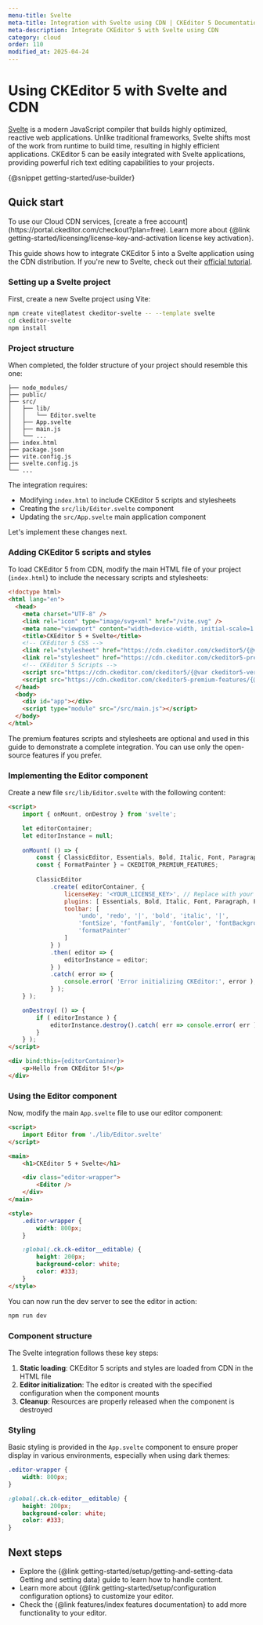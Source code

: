 ```yaml
---
menu-title: Svelte
meta-title: Integration with Svelte using CDN | CKEditor 5 Documentation
meta-description: Integrate CKEditor 5 with Svelte using CDN
category: cloud
order: 110
modified_at: 2025-04-24
---
```


# Using CKEditor&nbsp;5 with Svelte and CDN

[Svelte](https://svelte.dev/) is a modern JavaScript compiler that builds highly optimized, reactive web applications. Unlike traditional frameworks, Svelte shifts most of the work from runtime to build time, resulting in highly efficient applications. CKEditor&nbsp;5 can be easily integrated with Svelte applications, providing powerful rich text editing capabilities to your projects.

{@snippet getting-started/use-builder}

## Quick start

<info-box>
	To use our Cloud CDN services, [create a free account](https://portal.ckeditor.com/checkout?plan=free). Learn more about {@link getting-started/licensing/license-key-and-activation license key activation}.
</info-box>

This guide shows how to integrate CKEditor&nbsp;5 into a Svelte application using the CDN distribution. If you're new to Svelte, check out their [official tutorial](https://svelte.dev/docs/svelte/getting-started).

### Setting up a Svelte project

First, create a new Svelte project using Vite:

```bash
npm create vite@latest ckeditor-svelte -- --template svelte
cd ckeditor-svelte
npm install
```

### Project structure

When completed, the folder structure of your project should resemble this one:

```plain
├── node_modules/
├── public/
├── src/
│   ├── lib/
│   │   └── Editor.svelte
│   ├── App.svelte
│   ├── main.js
│   └── ...
├── index.html
├── package.json
├── vite.config.js
├── svelte.config.js
└── ...
```

The integration requires:
- Modifying `index.html` to include CKEditor&nbsp;5 scripts and stylesheets
- Creating the `src/lib/Editor.svelte` component
- Updating the `src/App.svelte` main application component

Let's implement these changes next.

### Adding CKEditor&nbsp;5 scripts and styles

To load CKEditor&nbsp;5 from CDN, modify the main HTML file of your project (`index.html`) to include the necessary scripts and stylesheets:

```html
<!doctype html>
<html lang="en">
  <head>
    <meta charset="UTF-8" />
    <link rel="icon" type="image/svg+xml" href="/vite.svg" />
    <meta name="viewport" content="width=device-width, initial-scale=1.0" />
    <title>CKEditor 5 + Svelte</title>
    <!-- CKEditor 5 CSS -->
    <link rel="stylesheet" href="https://cdn.ckeditor.com/ckeditor5/{@var ckeditor5-version}/ckeditor5.css" />
    <link rel="stylesheet" href="https://cdn.ckeditor.com/ckeditor5-premium-features/{@var ckeditor5-version}/ckeditor5-premium-features.css" />
    <!-- CKEditor 5 Scripts -->
    <script src="https://cdn.ckeditor.com/ckeditor5/{@var ckeditor5-version}/ckeditor5.umd.js"></script>
    <script src="https://cdn.ckeditor.com/ckeditor5-premium-features/{@var ckeditor5-version}/ckeditor5-premium-features.umd.js"></script>
  </head>
  <body>
    <div id="app"></div>
    <script type="module" src="/src/main.js"></script>
  </body>
</html>
```

<info-box>
	The premium features scripts and stylesheets are optional and used in this guide to demonstrate a complete integration. You can use only the open-source features if you prefer.
</info-box>

### Implementing the Editor component

Create a new file `src/lib/Editor.svelte` with the following content:

```html
<script>
	import { onMount, onDestroy } from 'svelte';

	let editorContainer;
	let editorInstance = null;
	
	onMount( () => {
		const { ClassicEditor, Essentials, Bold, Italic, Font, Paragraph } = CKEDITOR;
		const { FormatPainter } = CKEDITOR_PREMIUM_FEATURES;
		
		ClassicEditor
			.create( editorContainer, {
				licenseKey: '<YOUR_LICENSE_KEY>', // Replace with your license key
				plugins: [ Essentials, Bold, Italic, Font, Paragraph, FormatPainter ],
				toolbar: [
					'undo', 'redo', '|', 'bold', 'italic', '|',
					'fontSize', 'fontFamily', 'fontColor', 'fontBackgroundColor', '|',
					'formatPainter'
				]
			} )
			.then( editor => {
				editorInstance = editor;
			} )
			.catch( error => {
				console.error( 'Error initializing CKEditor:', error );
			} );
	} );

	onDestroy( () => {
		if ( editorInstance ) {
			editorInstance.destroy().catch( err => console.error( err ) );
		}
	} );
</script>

<div bind:this={editorContainer}>
	<p>Hello from CKEditor 5!</p>
</div>
```

### Using the Editor component

Now, modify the main `App.svelte` file to use our editor component:

```html
<script>
	import Editor from './lib/Editor.svelte'
</script>

<main>
	<h1>CKEditor 5 + Svelte</h1>

	<div class="editor-wrapper">
		<Editor />
	</div>
</main>

<style>
	.editor-wrapper {
		width: 800px;
	}

	:global(.ck.ck-editor__editable) {
		height: 200px;
		background-color: white;
		color: #333;
	}
</style>
```

You can now run the dev server to see the editor in action:

```bash
npm run dev
```

### Component structure

The Svelte integration follows these key steps:

1. **Static loading**: CKEditor 5 scripts and styles are loaded from CDN in the HTML file
2. **Editor initialization**: The editor is created with the specified configuration when the component mounts
3. **Cleanup**: Resources are properly released when the component is destroyed

### Styling

Basic styling is provided in the `App.svelte` component to ensure proper display in various environments, especially when using dark themes:

```css
.editor-wrapper {
	width: 800px;
}

:global(.ck.ck-editor__editable) {
	height: 200px;
	background-color: white;
	color: #333;
}
```

## Next steps

* Explore the {@link getting-started/setup/getting-and-setting-data Getting and setting data} guide to learn how to handle content.
* Learn more about {@link getting-started/setup/configuration configuration options} to customize your editor.
* Check the {@link features/index features documentation} to add more functionality to your editor.

